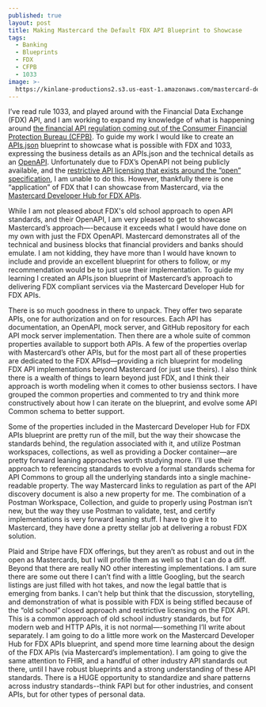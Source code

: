 ```yaml
---
published: true
layout: post
title: Making Mastercard the Default FDX API Blueprint to Showcase
tags:
  - Banking
  - Blueprints
  - FDX
  - CFPB
  - 1033
image: >-
  https://kinlane-productions2.s3.us-east-1.amazonaws.com/mastercard-developer-hub-for-fdx-apis.png
---
```

I’ve read rule 1033, and played around with the Financial Data Exchange (FDX) API, and I am working to expand my knowledge of what is happening around [the financial API regulation coming out of the Consumer Financial Protection Bureau (CFPB)](https://www.consumerfinance.gov/about-us/newsroom/cfpb-finalizes-personal-financial-data-rights-rule-to-boost-competition-protect-privacy-and-give-families-more-choice-in-financial-services/). To guide my work I would like to create an [APIs.json](https://apisjson.org) blueprint to showcase what is possible with FDX and 1033, expressing the business details as an APIs.json and the technical details as an [OpenAPI](https://openapis.org). Unfortunately due to FDX’s OpenAPI not being publicly available, and the [restrictive API licensing that exists around the “open” specification](https://financialdataexchange.org/common/Uploaded%20files/Policies/FDX%20API%20License%20Agreement-(11-13-2019).pdf), I am unable to do this. However, thankfully there is one “application” of FDX that I can showcase from Mastercard, via the [Mastercard Developer Hub for FDX APIs](https://developer.mastercard.com/fdx-dev-hub/documentation).

While I am not pleased about FDX's old school approach to open API standards, and their OpenAPI, I am very pleased to get to showcase Mastercard’s approach—-because it exceeds what I would have done on my own with just the FDX OpenAPI. Mastercard demonstrates all of the technical and business blocks that financial providers and banks should emulate. I am not kidding, they have more than I would have known to include and provide an excellent blueprint for others to follow, or my recommendation would be to just use their implementation. To guide my learning I created an APIs.json blueprint of Mastercard’s approach to delivering FDX compliant services via the Mastercard Developer Hub for FDX APIs.

<script src="https://gist.github.com/kinlane/73784a49098f4bd1965decd4c9aeadcc.js"></script>

There is so much goodness in there to unpack. They offer two separate APIs, one for authorization and on for resources. Each API has documentation, an OpenAPI, mock server, and GitHub repository for each API mock server implementation. Then there are a whole suite of common properties available to support both APIs. A few of the properties overlap with Mastercard’s other APIs, but for the most part all of these properties are dedicated to the FDX APIsd—providing a rich blueprint for modeling FDX API implementations beyond Mastercard (or just use theirs). I also think there is a wealth of things to learn beyond just FDX, and I think their approach is worth modeling when it comes to other busienss sectors. I have grouped the common properties and commented to try and think more constructively about how I can iterate on the blueprint, and evolve some API Common schema to better support.

Some of the properties included in the Mastercard Developer Hub for FDX APIs blueprint are pretty run of the mill, but the way their showcase the standards behind, the regulation associated with it, and utilize Postman workspaces, collections, as well as providing a Docker container—are pretty forward leaning approaches worth studying more. I’ll use their approach to referencing standards to evolve a formal standards schema for API Commons to group all the underlying standards into a single machine-readable property. The way Mastercard links to regulation as part of the API discovery document is also a new property for me. The combination of a Postman Workspace, Collection, and guide to properly using Postman isn’t new, but the way they use Postman to validate, test, and certify implementations is very forward leaning stuff. I have to give it to Mastercard, they have done a pretty stellar job at delivering a robust FDX solution.

Plaid and Stripe have FDX offerings, but they aren’t as robust and out in the open as Mastercards, but I will profile them as well so that I can do a diff. Beyond that there are really NO other interesting implementations. I am sure there are some out there I can’t find with a little Googling, but the search listings are just filled with hot takes, and now the legal battle that is emerging from banks. I can't help but think that the discussion, storytelling, and demonstration of what is possible with FDX is being stifled because of the “old school” closed approach and restrictive licensing on the FDX API. This is a common approach of old school industry standards, but for modern web and HTTP APIs, it is not normal—-something I’ll write about separately. I am going to do a little more work on the Mastercard Developer Hub for FDX APIs blueprint, and spend more time learning about the design of the FDX APIs (via Mastercard’s implementation). I am going to give the same attention to FHIR, and a handful of other industry API standards out there, until I have robust blueprints and a strong understanding of these API standards. There is a HUGE opportunity to standardize and share patterns across industry standards--think FAPI but for other industries, and consent APIs, but for other types of personal data.